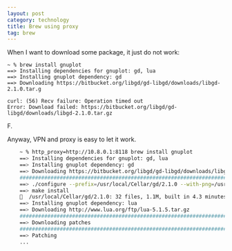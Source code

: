 ```yaml
---
layout: post
category: technology
title: Brew using proxy
tag: brew
---
```




When I want to download some package, it just do not work:

    ~ % brew install gnuplot
    ==> Installing dependencies for gnuplot: gd, lua
    ==> Installing gnuplot dependency: gd
    ==> Downloading https://bitbucket.org/libgd/gd-libgd/downloads/libgd-2.1.0.tar.g

    curl: (56) Recv failure: Operation timed out
    Error: Download failed: https://bitbucket.org/libgd/gd-libgd/downloads/libgd-2.1.0.tar.gz

F.

Anyway, VPN and proxy is easy to let it work.

```bash
    ~ % http_proxy=http://10.8.0.1:8118 brew install gnuplot
    ==> Installing dependencies for gnuplot: gd, lua
    ==> Installing gnuplot dependency: gd
    ==> Downloading https://bitbucket.org/libgd/gd-libgd/downloads/libgd-2.1.0.tar.g
    ######################################################################## 100.0%
    ==> ./configure --prefix=/usr/local/Cellar/gd/2.1.0 --with-png=/usr/local/opt/li
    ==> make install
    🍺  /usr/local/Cellar/gd/2.1.0: 32 files, 1.1M, built in 4.3 minutes
    ==> Installing gnuplot dependency: lua
    ==> Downloading http://www.lua.org/ftp/lua-5.1.5.tar.gz
    ######################################################################## 100.0%
    ==> Downloading patches
    ######################################################################## 100.0%
    ==> Patching
    ...
```
